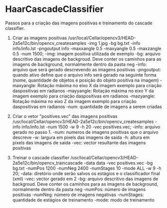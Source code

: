 # HaarCascadeClassifier

Passos para a criação das imagens positivas e treinamento do cascade classifier.

1. Criar as imagens positivas
  /usr/local/Cellar/opencv3/HEAD-2a5e12c/bin/opencv_createsamples -img 1.jpg -bg bg.txt -info info/info.lst -pngoutput info -maxxangle 0.5 -maxyangle 0.5 -maxzangle 0.5 -num 1500;
    -img: imagem positiva utilizada de exemplo
    -bg: arquivo descritivo das imagens de backgroud. Deve conter os caminhos para as imagens de background, normalmente dentro da pasta neg
    -info: arquivo que será gerado descrevendo as imagens positivas
    -pngoutput: quando ativo define que o arquivo info será gerado na seguinte forma (nome, quantidade de objetos e posição do objeto positiva na imagem)
    -maxyangle: Rotação máxima no eixo X da imagem exemplo para criação daspositivas em radianos
    -mayyangle: Rotação máxima no eixo Y da imagem exemplo para criação daspositivas em radianos
    -mazyangle: Rotação máxima no eixo Z da imagem exemplo para criação daspositivas em radianos
    -num: quantidade de imagens a serem criadas

2. Criar o vetor "positives.vec" das imagens positivas
  /usr/local/Cellar/opencv3/HEAD-2a5e12c/bin/opencv_createsamples -info info/info.lst -num 1500 -w 9 -h 20 -vec positives.vec;
    -info: arquivo gerado no passo 1.
    -num: numeros de imagens positivas que o arquivo descreve
    -w: largura em pixels das imagens de saída
    -h: altura em pixels das imagens de saída
    -vec: vector resultante das imagens positivas
 
3. Treinar o cascade classifier
  /usr/local/Cellar/opencv3/HEAD-2a5e12c/bin/opencv_traincascade -data data -vec positives.vec -bg bg.txt -numPos 1200 -numNeg 2400 -numStages 10 -mode ALL -w 9 -h 20;
    -data: diretório onde serão salvos os estágios e o classificador final (xml)
    -vec: vector gerado em 2
    -bg: arquivo descritivo das imagens de backgroud. Deve conter os caminhos para as imagens de background, normalmente dentro da pasta neg
    -numPos: número de imagens positivas
    -numNeg: número de imagens negativas
    -numStages: quantidade de estágios de treinamento
    -mode: modo de treinamento
